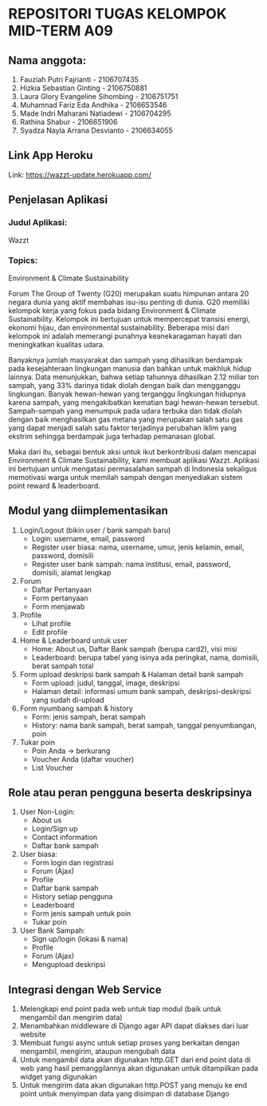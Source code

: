 # REPOSITORI TUGAS KELOMPOK MID-TERM A09

## Nama anggota:

1. Fauziah Putri Fajrianti - 2106707435
2. Hizkia Sebastian Ginting - 2106750881
3. Laura Glory Evangeline Sihombing - 2106751751
4. Muhamnad Fariz Eda Andhika - 2106653546
5. Made Indri Maharani Natiadewi - 2106704295
6. Rathina Shabur - 2106651906
7. Syadza Nayla Arrana Desvianto - 2106634055


## Link App Heroku
Link: https://wazzt-update.herokuapp.com/

## Penjelasan Aplikasi
### Judul Aplikasi:	
Wazzt
### Topics: 	
Environment & Climate Sustainability

Forum The Group of Twenty (G20) merupakan suatu himpunan antara 20 negara dunia yang aktif membahas isu-isu penting di dunia. G20 memiliki kelompok kerja yang fokus pada bidang Environment & Climate Sustainability. Kelompok ini bertujuan untuk mempercepat transisi energi, ekonomi hijau, dan environmental sustainability. Beberapa misi dari kelompok ini adalah memerangi punahnya keanekaragaman hayati dan meningkatkan kualitas udara.

Banyaknya jumlah masyarakat dan sampah yang dihasilkan berdampak pada kesejahteraan lingkungan manusia dan bahkan untuk makhluk hidup lainnya. Data menunjukkan, bahwa setiap tahunnya dihasilkan 2.12 miliar ton sampah, yang 33% darinya tidak diolah dengan baik dan mengganggu lingkungan. Banyak hewan-hewan yang terganggu lingkungan hidupnya karena sampah, yang mengakibatkan kematian bagi hewan-hewan tersebut. Sampah-sampah yang menumpuk pada udara terbuka dan tidak diolah dengan baik menghasilkan gas metana yang merupakan salah satu gas yang dapat menjadi salah satu faktor terjadinya perubahan iklim yang ekstrim sehingga berdampak juga terhadap pemanasan global.

Maka dari itu, sebagai bentuk aksi untuk ikut berkontribusi dalam mencapai Environment & Climate Sustainability, kami membuat aplikasi Wazzt. Aplikasi ini bertujuan untuk mengatasi permasalahan sampah di Indonesia sekaligus memotivasi warga untuk memilah sampah dengan menyediakan sistem point reward & leaderboard.

## Modul yang diimplementasikan
1. Login/Logout (bikin user / bank sampah baru)
    - Login: username, email, password
    - Register user biasa: nama, username, umur, jenis kelamin, email, password, domisili
    - Register user bank sampah: nama institusi, email, password, domisili, alamat lengkap
2. Forum
    - Daftar Pertanyaan
    - Form pertanyaan
    - Form menjawab
3. Profile
    - Lihat profile
    - Edit profile
4. Home & Leaderboard untuk user
    - Home: About us, Daftar Bank sampah (berupa card2), visi misi
    - Leaderboard: berupa tabel yang isinya ada peringkat, nama, domisili, berat sampah total
5. Form upload deskripsi bank sampah & Halaman detail bank sampah
    - Form upload: judul, tanggal, image, deskripsi
    - Halaman detail: informasi umum bank sampah, deskripsi-deskripsi yang sudah di-upload
6. Form nyumbang sampah & history
    - Form: jenis sampah, berat sampah
    - History: nama bank sampah, berat sampah, tanggal penyumbangan, poin
7. Tukar poin
    - Poin Anda -> berkurang
    - Voucher Anda (daftar voucher)
    - List Voucher

## Role atau peran pengguna beserta deskripsinya
1. User Non-Login:
    - About us
    - Login/Sign up
    - Contact information
    - Daftar bank sampah
2. User biasa:
    - Form login dan registrasi
    - Forum (Ajax)
    - Profile
    - Daftar bank sampah
    - History setiap pengguna
    - Leaderboard
    - Form jenis sampah untuk poin
    - Tukar poin
5. User Bank Sampah:
    - Sign up/login (lokasi & nama)
    - Profile
    - Forum (Ajax)
    - Mengupload deskripsi


## Integrasi dengan Web Service
1. Melengkapi end point pada web untuk tiap modul (baik untuk mengambil dan mengirim data)
2. Menambahkan middleware di Django agar API dapat diakses dari luar website
3. Membuat fungsi async untuk setiap proses yang berkaitan dengan mengambil, mengirim, ataupun mengubah data
4. Untuk mengambil data akan digunakan http.GET dari end point data di web yang hasil pemanggilannya akan digunakan untuk ditampilkan pada widget yang digunakan
5. Untuk mengirim data akan digunakan http.POST yang menuju ke end point untuk menyimpan data yang disimpan di database Django
